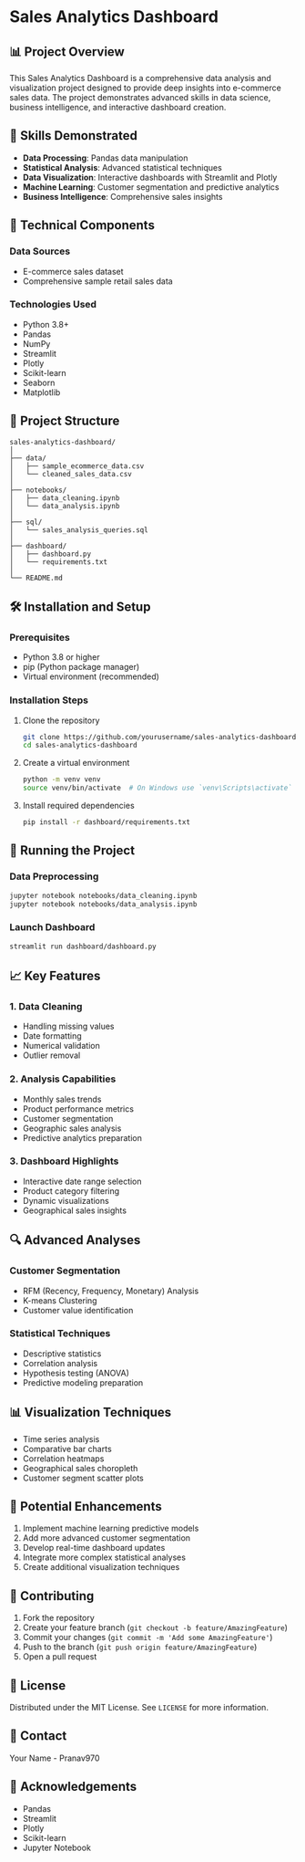 # Sales Analytics Dashboard

## 📊 Project Overview

This Sales Analytics Dashboard is a comprehensive data analysis and visualization project designed to provide deep insights into e-commerce sales data. The project demonstrates advanced skills in data science, business intelligence, and interactive dashboard creation.

## 🚀 Skills Demonstrated

- **Data Processing**: Pandas data manipulation
- **Statistical Analysis**: Advanced statistical techniques
- **Data Visualization**: Interactive dashboards with Streamlit and Plotly
- **Machine Learning**: Customer segmentation and predictive analytics
- **Business Intelligence**: Comprehensive sales insights

## 🔧 Technical Components

### Data Sources
- E-commerce sales dataset
- Comprehensive sample retail sales data

### Technologies Used
- Python 3.8+
- Pandas
- NumPy
- Streamlit
- Plotly
- Scikit-learn
- Seaborn
- Matplotlib

## 📁 Project Structure

```
sales-analytics-dashboard/
│
├── data/
│   ├── sample_ecommerce_data.csv
│   └── cleaned_sales_data.csv
│
├── notebooks/
│   ├── data_cleaning.ipynb
│   └── data_analysis.ipynb
│
├── sql/
│   └── sales_analysis_queries.sql
│
├── dashboard/
│   ├── dashboard.py
│   └── requirements.txt
│
└── README.md
```

## 🛠 Installation and Setup

### Prerequisites
- Python 3.8 or higher
- pip (Python package manager)
- Virtual environment (recommended)

### Installation Steps

1. Clone the repository
   ```bash
   git clone https://github.com/yourusername/sales-analytics-dashboard.git
   cd sales-analytics-dashboard
   ```

2. Create a virtual environment
   ```bash
   python -m venv venv
   source venv/bin/activate  # On Windows use `venv\Scripts\activate`
   ```

3. Install required dependencies
   ```bash
   pip install -r dashboard/requirements.txt
   ```

## 🚀 Running the Project

### Data Preprocessing
```bash
jupyter notebook notebooks/data_cleaning.ipynb
jupyter notebook notebooks/data_analysis.ipynb
```

### Launch Dashboard
```bash
streamlit run dashboard/dashboard.py
```

## 📈 Key Features

### 1. Data Cleaning
- Handling missing values
- Date formatting
- Numerical validation
- Outlier removal

### 2. Analysis Capabilities
- Monthly sales trends
- Product performance metrics
- Customer segmentation
- Geographic sales analysis
- Predictive analytics preparation

### 3. Dashboard Highlights
- Interactive date range selection
- Product category filtering
- Dynamic visualizations
- Geographical sales insights

## 🔍 Advanced Analyses

### Customer Segmentation
- RFM (Recency, Frequency, Monetary) Analysis
- K-means Clustering
- Customer value identification

### Statistical Techniques
- Descriptive statistics
- Correlation analysis
- Hypothesis testing (ANOVA)
- Predictive modeling preparation

## 📊 Visualization Techniques

- Time series analysis
- Comparative bar charts
- Correlation heatmaps
- Geographical sales choropleth
- Customer segment scatter plots

## 🔬 Potential Enhancements

1. Implement machine learning predictive models
2. Add more advanced customer segmentation
3. Develop real-time dashboard updates
4. Integrate more complex statistical analyses
5. Create additional visualization techniques

## 📝 Contributing

1. Fork the repository
2. Create your feature branch (`git checkout -b feature/AmazingFeature`)
3. Commit your changes (`git commit -m 'Add some AmazingFeature'`)
4. Push to the branch (`git push origin feature/AmazingFeature`)
5. Open a pull request

## 📄 License

Distributed under the MIT License. See `LICENSE` for more information.

## 📧 Contact

Your Name - Pranav970

## 🙏 Acknowledgements

- Pandas
- Streamlit
- Plotly
- Scikit-learn
- Jupyter Notebook
